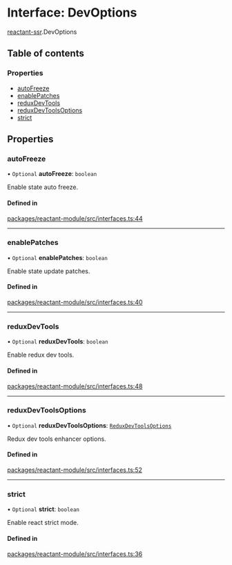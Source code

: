 # Interface: DevOptions

[reactant-ssr](../modules/reactant_ssr.md).DevOptions

## Table of contents

### Properties

- [autoFreeze](reactant_ssr.DevOptions.md#autofreeze)
- [enablePatches](reactant_ssr.DevOptions.md#enablepatches)
- [reduxDevTools](reactant_ssr.DevOptions.md#reduxdevtools)
- [reduxDevToolsOptions](reactant_ssr.DevOptions.md#reduxdevtoolsoptions)
- [strict](reactant_ssr.DevOptions.md#strict)

## Properties

### autoFreeze

• `Optional` **autoFreeze**: `boolean`

Enable state auto freeze.

#### Defined in

[packages/reactant-module/src/interfaces.ts:44](https://github.com/unadlib/reactant/blob/46d47605/packages/reactant-module/src/interfaces.ts#L44)

___

### enablePatches

• `Optional` **enablePatches**: `boolean`

Enable state update patches.

#### Defined in

[packages/reactant-module/src/interfaces.ts:40](https://github.com/unadlib/reactant/blob/46d47605/packages/reactant-module/src/interfaces.ts#L40)

___

### reduxDevTools

• `Optional` **reduxDevTools**: `boolean`

Enable redux dev tools.

#### Defined in

[packages/reactant-module/src/interfaces.ts:48](https://github.com/unadlib/reactant/blob/46d47605/packages/reactant-module/src/interfaces.ts#L48)

___

### reduxDevToolsOptions

• `Optional` **reduxDevToolsOptions**: [`ReduxDevToolsOptions`](../modules/reactant_ssr.md#reduxdevtoolsoptions)

Redux dev tools enhancer options.

#### Defined in

[packages/reactant-module/src/interfaces.ts:52](https://github.com/unadlib/reactant/blob/46d47605/packages/reactant-module/src/interfaces.ts#L52)

___

### strict

• `Optional` **strict**: `boolean`

Enable react strict mode.

#### Defined in

[packages/reactant-module/src/interfaces.ts:36](https://github.com/unadlib/reactant/blob/46d47605/packages/reactant-module/src/interfaces.ts#L36)

